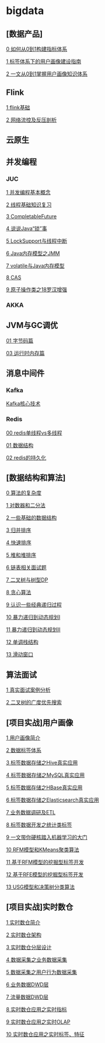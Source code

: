 # bigdata

## [数据产品]

[0 如何从0到1构建指标体系](http://www.woshipm.com/data-analysis/4362509.html)

[1 标签体系下的用户画像建设指南](https://mp.weixin.qq.com/s/rXmZL5-fLo2Zs_WVQM1KUQ)

[2 一文从0到1掌握用户画像知识体系](https://zhuanlan.zhihu.com/p/305181550)

## Flink
[1 flink基础](note/flink/1flink基础.md)

[2 网络流控及反压剖析](https://flink-learning.org.cn/article/detail/138316d1556f8f9d34e517d04d670626)


## 云原生


## 并发编程

### JUC

[1 并发编程基本概念](note/juc/01并发编程基本概念.md)

[2 线程基础知识复习](note/juc/02线程基础知识复习.md)

[3 CompletableFuture](note/juc/03CompletableFuture.md)

[4 说说Java“锁”事]()

[5 LockSupport与线程中断]()

[6 Java内存模型之JMM]()

[7 volatile与Java内存模型]()

[8 CAS]()

[9 原子操作类之18罗汉增强]()

### AKKA

## JVM与GC调优

[01 字节码篇](note/jvm与gc调优/01字节码篇.md)

[03 运行时内存篇](note/jvm与gc调优/03运行时内存篇.md)


## 消息中间件

### Kafka

[Kafka核心技术](note/kafka/kafka.md)

### Redis

[00 redis单线程vs多线程](note/消息中间件/redis/01redis单线程VS多线程.md)

[01 数据结构](note/redis/1数据结构.md)

[02 redis的持久化](note/redis/2Redis的持久化.md)


## [数据结构和算法]

[0 算法的复杂度](note/数据结构与算法/0算法的复杂度.md)

[1 对数器和二分法](note/数据结构与算法/1对数器和二分法.md)

[2 一些基础的数据结构](note/数据结构与算法/2基础的数据结构.md)

[3 归并排序](note/数据结构与算法/3归并排序及其相关面试题.md)

[4 快速排序](note/数据结构与算法/4快速排序.md)

[5 堆和堆排序](https://leetcode-cn.com/problems/sort-an-array/solution/dong-hua-mo-ni-yi-ge-po-dui-pai-wo-gao-l-i6mt/)

[6 链表相关面试题]()

[7 二叉树与树型DP](note/数据结构与算法/7二叉树与树型DP.md)

[8 贪心算法](note/数据结构与算法/8贪心算法.md)

[9 认识一些经典递归过程](note/数据结构与算法/9认识一些经典递归过程.md)

[10 暴力递归到动态规划Ⅰ](note/数据结构与算法/10暴力递归到动态规划Ⅰ.md)

[11 暴力递归到动态规划Ⅱ](note/数据结构与算法/11暴力递归到动态规划Ⅱ.md)

[12 单调栈结构](note/数据结构与算法/12单调栈结构.md)

[13 滑动窗口](note/数据结构与算法/13窗口内最大值或最小值的更新结构.md)

## 算法面试

[1 真实面试案例分析](note/九章算法/1真实面试案例分析.md)

[2 二叉树的广度优先搜索](note/九章算法/2二叉树的广度优先搜索.md)

## [项目实战]用户画像

[1 用户画像简介](note/user-profile/1用户画像简介.md)

[2 数据标签体系](note/user-profile/2数据标签体系.md)

[3 标签数据存储之Hive真实应用](https://github.com/BigDataScholar/TheKingOfBigData/blob/master/note/%E5%AE%9E%E6%88%98%E9%A1%B9%E7%9B%AE/%5B%E7%94%A8%E6%88%B7%E7%94%BB%E5%83%8F%5D%E6%A0%87%E7%AD%BE%E6%95%B0%E6%8D%AE%E5%AD%98%E5%82%A8%E4%B9%8BHive%E7%9C%9F%E5%AE%9E%E5%BA%94%E7%94%A8.md)

[4 标签数据存储之MySQL真实应用](https://github.com/BigDataScholar/TheKingOfBigData/blob/master/note/%E5%AE%9E%E6%88%98%E9%A1%B9%E7%9B%AE/%5B%E7%94%A8%E6%88%B7%E7%94%BB%E5%83%8F%5D%E6%A0%87%E7%AD%BE%E6%95%B0%E6%8D%AE%E5%AD%98%E5%82%A8%E4%B9%8BMySQL%E7%9C%9F%E5%AE%9E%E5%BA%94%E7%94%A8.md)

[5 标签数据存储之HBase真实应用](https://github.com/BigDataScholar/TheKingOfBigData/blob/master/note/%E5%AE%9E%E6%88%98%E9%A1%B9%E7%9B%AE/%5B%E7%94%A8%E6%88%B7%E7%94%BB%E5%83%8F%5D%E6%A0%87%E7%AD%BE%E6%95%B0%E6%8D%AE%E5%AD%98%E5%82%A8%E4%B9%8BHBase%E7%9C%9F%E5%AE%9E%E5%BA%94%E7%94%A8.md)

[6 标签数据存储之Elasticsearch真实应用](https://github.com/BigDataScholar/TheKingOfBigData/blob/master/note/%E5%AE%9E%E6%88%98%E9%A1%B9%E7%9B%AE/%5B%E7%94%A8%E6%88%B7%E7%94%BB%E5%83%8F%5D%E6%A0%87%E7%AD%BE%E6%95%B0%E6%8D%AE%E5%AD%98%E5%82%A8%E4%B9%8BElasticsearch%E7%9C%9F%E5%AE%9E%E5%BA%94%E7%94%A8.md)

[7 业务数据调研及ETL](note/user-profile/7业务数据调研及ETL.md)

[8 标签数据开发之统计类标签](note/user-profile/8标签数据开发之统计类标签.md)

[9 一文带你硬核踏入机器学习的大门](https://mp.weixin.qq.com/s/kArskQAx9Ay4Dd_rpX_HKA)

[10 RFM模型和KMeans聚类算法](https://mp.weixin.qq.com/s/7Zwi0lvpQ4aNbZzb7NfP3g)

[11 基于RFM模型的挖掘型标签开发](https://mp.weixin.qq.com/s/j47Gb2ePFojEY88Bz5pgcg)

[12 基于RFE模型的挖掘型标签开发](https://mp.weixin.qq.com/s/gXGhe4Q9VaQcEaPHV1Ywfw)

[13 USG模型和决策树分类算法](https://mp.weixin.qq.com/s/KazcV9ue8DtHDVAotQKvYA)

## [项目实战]实时数仓

[1 实时数仓简介](https://github.com/fengchi66/realtime-dw/blob/main/docs/0%E9%A1%B9%E7%9B%AE%E7%AE%80%E4%BB%8B.md)

[2 实时数仓架构](https://github.com/fengchi66/realtime-dw/blob/main/docs/2%E5%AE%9E%E6%97%B6%E6%95%B0%E4%BB%93%E6%9E%B6%E6%9E%84.md)

[3 实时数仓分层设计](https://github.com/fengchi66/realtime-dw/blob/main/docs/3%E5%AE%9E%E6%97%B6%E6%95%B0%E4%BB%93%E5%88%86%E5%B1%82%E8%AE%BE%E8%AE%A1.md)

[4 数据采集之业务数据采集](https://github.com/fengchi66/realtime-dw/blob/main/docs/4%E4%B8%9A%E5%8A%A1%E6%95%B0%E6%8D%AE%E9%87%87%E9%9B%86.md)

[5 数据采集之用户行为数据采集](https://github.com/fengchi66/realtime-dw/blob/main/docs/5%E7%94%A8%E6%88%B7%E8%A1%8C%E4%B8%BA%E6%95%B0%E6%8D%AE%E9%87%87%E9%9B%86.md)

[6 业务数据DWD层](https://github.com/fengchi66/realtime-dw/blob/main/docs/6%E4%B8%9A%E5%8A%A1%E6%95%B0%E6%8D%AEDWD%E5%B1%82.md)

[7 流量数据DWD层](https://github.com/fengchi66/realtime-dw/blob/main/docs/7%E6%B5%81%E9%87%8F%E6%95%B0%E6%8D%AEDWD%E5%B1%82.md)

[8 实时数仓应用之实时指标](https://github.com/fengchi66/realtime-dw/blob/main/docs/8%E5%AE%9E%E6%97%B6%E6%8C%87%E6%A0%87.md)

[9 实时数仓应用之实时OLAP](https://github.com/fengchi66/realtime-dw/blob/main/docs/9%E5%AE%9E%E6%97%B6OLAP.md)

[10 实时数仓应用之实时标签、特征]()
